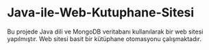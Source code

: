 # Java-ile-Web-Kutuphane-Sitesi
Bu projede Java dili ve MongoDB veritabanı kullanılarak bir web sitesi yapılmıştır. Web sitesi basit bir kütüphane otomasyonu çalışmaktadır.
